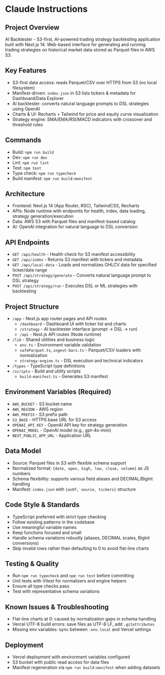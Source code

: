 # Claude Instructions

## Project Overview
AI Backtester - S3-first, AI-powered trading strategy backtesting application built with Next.js 14. Web-based interface for generating and running trading strategies on historical market data stored as Parquet files in AWS S3.

## Key Features
- S3-first data access: reads Parquet/CSV over HTTPS from S3 (no local filesystem)
- Manifest-driven: `index.json` in S3 lists tickers & metadata for Dashboard/Data Explorer
- AI backtester: converts natural language prompts to DSL strategies using OpenAI
- Charts & UI: Recharts + Tailwind for price and equity curve visualization
- Strategy engine: SMA/EMA/RSI/MACD indicators with crossover and threshold rules

## Commands
- Build: `npm run build`
- Dev: `npm run dev`
- Lint: `npm run lint`
- Test: `npm test`
- Type check: `npm run typecheck`
- Build manifest: `npm run build:manifest`

## Architecture
- Frontend: Next.js 14 (App Router, RSC), TailwindCSS, Recharts
- APIs: Node runtime with endpoints for health, index, data loading, strategy generation/execution
- Data: AWS S3 with Parquet files and manifest-based catalog
- AI: OpenAI integration for natural language to DSL conversion

## API Endpoints
- `GET /api/health` - Health check for S3 manifest accessibility
- `GET /api/index` - Returns S3 manifest with tickers and metadata
- `GET /api/local-data` - Loads and normalizes OHLCV data for specified ticker/date range
- `POST /api/strategy/generate` - Converts natural language prompt to DSL strategy
- `POST /api/strategy/run` - Executes DSL or ML strategies with backtesting

## Project Structure
- `/app` - Next.js app router pages and API routes
  - `/dashboard` - Dashboard UI with ticker list and charts
  - `/strategy` - AI backtester interface (prompt → DSL → run)
  - `/api` - Next.js API routes (Node runtime)
- `/lib` - Shared utilities and business logic
  - `env.ts` - Environment variable validation
  - `safeParquet.ts`, `ingest-bars.ts` - Parquet/CSV loaders with normalization
  - `strategy-engine.ts` - DSL execution and technical indicators
- `/types` - TypeScript type definitions
- `/scripts` - Build and utility scripts
  - `build-manifest.ts` - Generates S3 manifest

## Environment Variables (Required)
- `AWS_BUCKET` - S3 bucket name
- `AWS_REGION` - AWS region
- `AWS_PREFIX` - S3 prefix path
- `S3_BASE` - HTTPS base URL for S3 access
- `OPENAI_API_KEY` - OpenAI API key for strategy generation
- `OPENAI_MODEL` - OpenAI model (e.g., gpt-4o-mini)
- `NEXT_PUBLIC_APP_URL` - Application URL

## Data Model
- Source: Parquet files in S3 with flexible schema support
- Normalized format: `{date, open, high, low, close, volume}` as JS numbers
- Schema flexibility: supports various field aliases and DECIMAL/BigInt handling
- Manifest: `index.json` with `{asOf, source, tickers}` structure

## Code Style & Standards
- TypeScript preferred with strict type checking
- Follow existing patterns in the codebase
- Use meaningful variable names
- Keep functions focused and small
- Handle schema variations robustly (aliases, DECIMAL scales, BigInt conversions)
- Skip invalid rows rather than defaulting to 0 to avoid flat-line charts

## Testing & Quality
- Run `npm run typecheck` and `npm run test` before committing
- Unit tests with Vitest for normalizers and engine helpers
- Ensure all type checks pass
- Test with representative schema variations

## Known Issues & Troubleshooting
- Flat-line charts at 0: caused by normalization gaps in schema handling
- Vercel UTF-8 build errors: save files as UTF-8 LF, add `.gitattributes`
- Missing env variables: sync between `.env.local` and Vercel settings

## Deployment
- Vercel deployment with environment variables configured
- S3 bucket with public read access for data files
- Manifest regeneration via `npm run build:manifest` when adding datasets
